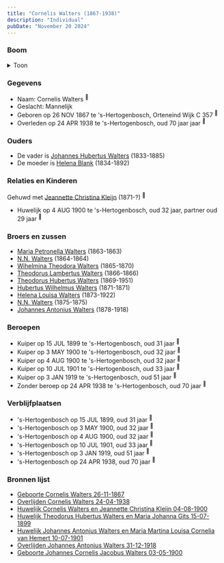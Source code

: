 ```yaml
---
title: "Cornelis Walters (1867-1938)"
description: "Individual"
pubDate: "November 20 2024"
---
```


### Boom
<details><summary>Toon</summary>

![test](https://www.plantuml.com/plantuml/svg/dPFHRzem4CRV_LUSseTk3qX970f1Y1OGZ7OQgwfsqvwGazo85yT6jb65AlxtNKeAbOhQgc_HdR_xVhxFkNHUMB-k57Ebr2jXHGMfoCgbDMkTZuqo5hmLsb4BjMU5p14oQJE5ks-iLdu35LOfMhShEOyMZT-iaBsOcYdX73mo01WPcwEzAsHMQdIktw-4r8C1SBPbx0nkdgmSsobEhaqXD9s3sPey_Dh1Rw78mfs0S70L144d0JYTy6bxEYA3nxyILRw5VYyLwMQH6kyLzWOGHZ2y_mPXbtCuSwqPpJ9BrAbnMV52vCgrKWkXyqLcZNEf8MjI9_1Z-8V4tVPhyVOPTOOAjO2H4hhSqtK3efkE9dp2tw3Z8HdSrdJn9-ZeRjV3EQcJw0syVky1yrpgPUtNtESyUWAT4cZKXbCbbuNVe5BcWM2th5blgzMSOCsD3eL6IOMwbSJisMrih4ObNyULnB2F_FtOedEO__nLatO-iPWeXk4DhJNXtMEBsRynh9-OzmZZmahd9QNuNQ7yfm_KoKTYl9hV4MedX2zX4j2Q84g-mYrrqUQYUf_t0YwEvnNl7YyDtUV5W-DvqNwRU7Z06lH3WLsYpkc7_my0)
</details>

### Gegevens
- Naam: Cornelis Walters <sup><a href="../s00121/" style="text-decoration:none" title="Geboorte Cornelis Walters 26-11-1867">:link:</a></sup>
- Geslacht: Mannelijk
- Geboren op 26 NOV 1867 te 's-Hertogenbosch, Orteneind Wijk C 357 <sup><a href="../s00121/" style="text-decoration:none" title="Geboorte Cornelis Walters 26-11-1867">:link:</a></sup>
- Overleden op 24 APR 1938 te 's-Hertogenbosch, oud 70 jaar jaar <sup><a href="../s00135/" style="text-decoration:none" title="Overlijden Cornelis Walters 24-04-1938">:link:</a></sup>

### Ouders
- De vader is [Johannes Hubertus Walters](../i00079/) (1833-1885)
- De moeder is [Helena Blank](../i00080/) (1834-1892)

### Relaties en Kinderen

Gehuwd met [Jeannette Christina Kleijn](../i00099/) (1871-?) <sup><a href="../s00130/" style="text-decoration:none" title="Huwelijk Cornelis Walters en Jeannette Christina Kleijn 04-08-1900">:link:</a></sup>
- Huwelijk op 4 AUG 1900 te 's-Hertogenbosch, oud 32 jaar, partner oud 29 jaar <sup><a href="../s00130/" style="text-decoration:none" title="Huwelijk Cornelis Walters en Jeannette Christina Kleijn 04-08-1900">:link:</a></sup>

### Broers en zussen
- [Maria Petronella Walters](../i00090/) (1863-1863)
- [N.N. Walters](../i00091/) (1864-1864)
- [Wihelmina Theodora Walters](../i00092/) (1865-1870)
- [Theodorus Lambertus Walters](../i00093/) (1866-1866)
- [Theodorus Hubertus Walters](../i00075/) (1869-1951)
- [Hubertus Wilhelmus Walters](../i00095/) (1871-1871)
- [Helena Louisa Walters](../i00096/) (1873-1922)
- [N.N. Walters](../i00097/) (1875-1875)
- [Johannes Antonius Walters](../i00098/) (1878-1918)

### Beroepen
- Kuiper op 15 JUL 1899 te 's-Hertogenbosch, oud 31 jaar <sup><a href="../s00101/" style="text-decoration:none" title="Huwelijk Theodorus Hubertus Walters en Maria Johanna Gits 15-07-1899">:link:</a></sup>
- Kuiper op 3 MAY 1900 te 's-Hertogenbosch, oud 32 jaar <sup><a href="../s00102/" style="text-decoration:none" title="Geboorte Johannes Cornelis Jacobus Walters 03-05-1900">:link:</a></sup>
- Kuiper op 4 AUG 1900 te 's-Hertogenbosch, oud 32 jaar <sup><a href="../s00130/" style="text-decoration:none" title="Huwelijk Cornelis Walters en Jeannette Christina Kleijn 04-08-1900">:link:</a></sup>
- Kuiper op 10 JUL 1901 te 's-Hertogenbosch, oud 33 jaar <sup><a href="../s00132/" style="text-decoration:none" title="Huwelijk Johannes Antonius Walters en Maria Martina Louisa Cornelia van Hemert 10-07-1901">:link:</a></sup>
- Kuiper op 3 JAN 1919 te 's-Hertogenbosch, oud 51 jaar <sup><a href="../s00133/" style="text-decoration:none" title="Overlijden Johannes Antonius Walters 31-12-1918">:link:</a></sup>
- Zonder beroep op 24 APR 1938 te 's-Hertogenbosch, oud 70 jaar <sup><a href="../s00135/" style="text-decoration:none" title="Overlijden Cornelis Walters 24-04-1938">:link:</a></sup>

### Verblijfplaatsen
- 's-Hertogenbosch  op 15 JUL 1899, oud 31 jaar  <sup><a href="../s00101/" style="text-decoration:none" title="Huwelijk Theodorus Hubertus Walters en Maria Johanna Gits 15-07-1899">:link:</a></sup>
- 's-Hertogenbosch  op 3 MAY 1900, oud 32 jaar  <sup><a href="../s00102/" style="text-decoration:none" title="Geboorte Johannes Cornelis Jacobus Walters 03-05-1900">:link:</a></sup>
- 's-Hertogenbosch  op 4 AUG 1900, oud 32 jaar  <sup><a href="../s00130/" style="text-decoration:none" title="Huwelijk Cornelis Walters en Jeannette Christina Kleijn 04-08-1900">:link:</a></sup>
- 's-Hertogenbosch  op 10 JUL 1901, oud 33 jaar  <sup><a href="../s00132/" style="text-decoration:none" title="Huwelijk Johannes Antonius Walters en Maria Martina Louisa Cornelia van Hemert 10-07-1901">:link:</a></sup>
- 's-Hertogenbosch  op 3 JAN 1919, oud 51 jaar  <sup><a href="../s00133/" style="text-decoration:none" title="Overlijden Johannes Antonius Walters 31-12-1918">:link:</a></sup>
- 's-Hertogenbosch  op 24 APR 1938, oud 70 jaar  <sup><a href="../s00135/" style="text-decoration:none" title="Overlijden Cornelis Walters 24-04-1938">:link:</a></sup>

### Bronnen lijst
- [Geboorte Cornelis Walters 26-11-1867](../s00121/)
- [Overlijden Cornelis Walters 24-04-1938](../s00135/)
- [Huwelijk Cornelis Walters en Jeannette Christina Kleijn 04-08-1900](../s00130/)
- [Huwelijk Theodorus Hubertus Walters en Maria Johanna Gits 15-07-1899](../s00101/)
- [Huwelijk Johannes Antonius Walters en Maria Martina Louisa Cornelia van Hemert 10-07-1901](../s00132/)
- [Overlijden Johannes Antonius Walters 31-12-1918](../s00133/)
- [Geboorte Johannes Cornelis Jacobus Walters 03-05-1900](../s00102/)
